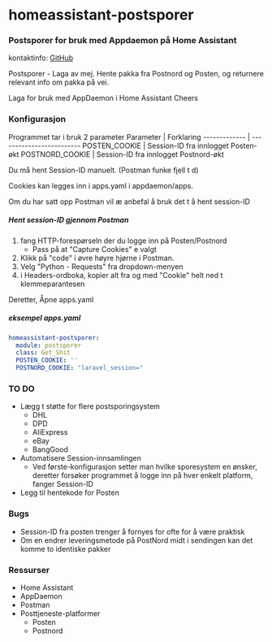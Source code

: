 # homeassistant-postsporer
### Postsporer for bruk med Appdaemon på Home Assistant
kontaktinfo: [GitHub](https://www.github.com/bolme123)



Postsporer - Laga av mej.
Hente pakka fra Postnord og Posten, og returnere relevant info om pakka på vei.

Laga for bruk med AppDaemon i Home Assistant
Cheers


### Konfigurasjon
  Programmet tar i bruk 2 parameter
  Parameter | Forklaring
------------- | -------------------------
POSTEN_COOKIE | Session-ID fra innlogget Posten-økt
POSTNORD_COOKIE | Session-ID fra innlogget Postnord-økt
 

  
  Du må hent Session-ID manuelt. (Postman funke fjell t d)
  
  Cookies kan legges inn i apps.yaml i appdaemon/apps.
  
  Om du har satt opp Postman vil æ anbefal å bruk det t å hent session-ID
  
  ##### Hent session-ID gjennom Postman
  1. fang HTTP-forespørseln der du logge inn på Posten/Postnord
      * Pass på at "Capture Cookies" e valgt
  3. Klikk på "code" i øvre høyre hjørne i Postman.
  4. Velg "Python - Requests" fra dropdown-menyen
  5. i Headers-ordboka, kopier alt fra og med "Cookie" helt ned t klemmeparantesen

  Deretter, Åpne apps.yaml 
  ##### eksempel apps.yaml
  ```yaml
  homeassistant-postsporer:
    module: postsporer
    class: Get_Shit
    POSTEN_COOKIE: ''
    POSTNORD_COOKIE: "laravel_session="
  ```


### TO DO
* Lægg t støtte for flere postsporingsystem 
    * DHL
    * DPD
    * AliExpress
    * eBay
    * BangGood
* Automatisere Session-innsamlingen
    * Ved første-konfigurasjon setter man hvilke sporesystem en ønsker, deretter forsøker programmet å logge inn på hver enkelt platform, fanger Session-ID
* Legg til hentekode for Posten


### Bugs
 * Session-ID fra posten trenger å fornyes for ofte for å være praktisk 
 * Om en endrer leveringsmetode på PostNord midt i sendingen kan det komme to identiske pakker


### Ressurser
 * Home Assistant
 * AppDaemon
 * Postman
 * Posttjeneste-platformer
   * Posten
   * Postnord
